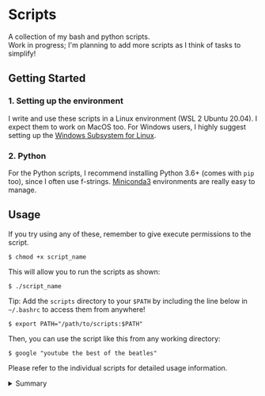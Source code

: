 # Scripts

A collection of my bash and python scripts.  
Work in progress; I'm planning to add more scripts as I think of tasks to simplify!

## Getting Started

### 1. Setting up the environment

I write and use these scripts in a Linux environment (WSL 2 Ubuntu 20.04). I expect them to work on MacOS too. For Windows users, I highly suggest setting up the [Windows Subsystem for Linux](https://docs.microsoft.com/en-us/windows/wsl/install-win10).

### 2. Python

For the Python scripts, I recommend installing Python 3.6+ (comes with `pip` too), since I often use f-strings.
[Miniconda3](https://docs.conda.io/en/latest/miniconda.html) environments are really easy to manage.

## Usage

If you try using any of these, remember to give execute permissions to the script.

    $ chmod +x script_name

This will allow you to run the scripts as shown:

    $ ./script_name

Tip: Add the `scripts` directory to your `$PATH` by including the line below in `~/.bashrc` to access them from anywhere!

    $ export PATH="/path/to/scripts:$PATH"

Then, you can use the script like this from any working directory:

    $ google "youtube the best of the beatles"

Please refer to the individual scripts for detailed usage information.

<details>
<summary>Summary</summary>

| Script              | Description                                                                   |
| ------------------- | ----------------------------------------------------------------------------- |
| ./hackerrank/       | Solutions to selected Linux Shell questions from HackerRank.                  |
| ./check-sudo-group  | List all the sudoers (with root privileges) on the system.                    |
| ./crc               | Cyclic Redundancy Check problem solver.                                       |
| ./encrypt-pdf       | Encrypt a given PDF file with a password.                                     |
| ./github            | Open GitHub for repository in current working directory.                      |
| ./google            | Google search in the command line.                                            |
| ./hamming           | 11-bit Hamming Code problem solver.                                           |
| ./install-conda     | `source ./install-conda` installs Miniconda3.                                 |
| ./lx                | Format LaTeX file, convert to PDF and trash auxiliary files.                  |
| ./merge-json        | Merge all JSON files in the specified directory.                              |
| ./merge-pdf         | Merge mutliple PDF files into a single file.                                  |
| ./mkfile            | Create a new file in a new directory at the same time.                        |
| ./path              | Pretty print the `$PATH` variable.                                            |
| ./remove-extensions | Remove file extensions from all files in the specified directory.             |
| ./remove-pages      | Remove specified pages from a given PDF file.                                 |
| ./rename-files      | Rename files to replace spaces with underscores, and change to lower case.    |
| ./run-py-java       | Run all python/java files in a specified directory.                           |
| ./setup-vundle      | Install Vundle and other vim plugins (or update them).                        |
| ./sort-json         | Sort a JSON file (lexicographically) in-place (including any nested objects). |
| ./system-setup      | Install system dependencies (+ vim plugins' dependencies) on a fresh system.  |
| ./update-submodule  | Update changes in a given submodule.                                          |
| ./youtube           | Download a YouTube video (mp4) or audio file (mp3).                           |

</details>
